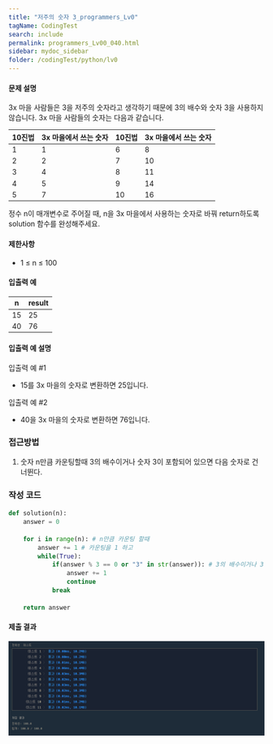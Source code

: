 ```yaml
---
title: "저주의 숫자 3_programmers_Lv0"
tagName: CodingTest
search: include
permalink: programmers_Lv00_040.html
sidebar: mydoc_sidebar
folder: /codingTest/python/lv0
---
```



#### 문제 설명 <br>

3x 마을 사람들은 3을 저주의 숫자라고 생각하기 때문에 3의 배수와 숫자 3을 사용하지 않습니다. 3x 마을 사람들의 숫자는 다음과 같습니다.

10진법|	3x 마을에서 쓰는 숫자|	10진법|	3x 마을에서 쓰는 숫자
---|---|---|---
1|	1|	6|	8
2|	2|	7|	10
3|	4|	8|	11
4|	5|	9|	14
5|	7|	10|	16

정수 n이 매개변수로 주어질 때, n을 3x 마을에서 사용하는 숫자로 바꿔 return하도록 solution 함수를 완성해주세요.

#### 제한사항 <br>

- 1 ≤ n ≤ 100

#### 입출력 예 <br>
  
n|	result
---|---
15|	25
40|	76

#### 입출력 예 설명 <br>

입출력 예 #1
- 15를 3x 마을의 숫자로 변환하면 25입니다.

입출력 예 #2
- 40을 3x 마을의 숫자로 변환하면 76입니다.

### 접근방법 <br>

1. 숫자 n만큼 카운팅할때 3의 배수이거나 숫자 3이 포함되어 있으면 다음 숫자로 건너뛴다.

### 작성 코드 <br>

```python
def solution(n):
    answer = 0
    
    for i in range(n): # n만큼 카운팅 할때
        answer += 1 # 카운팅을 1 하고
        while(True): 
            if(answer % 3 == 0 or "3" in str(answer)): # 3의 배수이거나 3이 포함되어있으면 다음 숫자로 건너뛴다.
                answer += 1
                continue
            break
       
    return answer
```

#### 제출 결과

![제출 결과](\images\programmers_Lv00_040.png)



